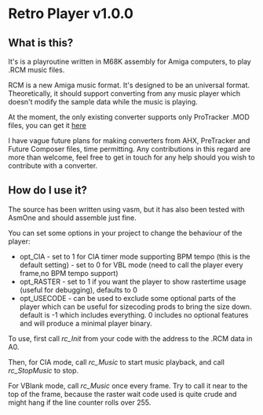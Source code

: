 # Retro Player v1.0.0

## What is this?

It's is a playroutine written in M68K assembly for Amiga computers, to play
.RCM music files.

RCM is a new Amiga music format. It's designed to be an universal format.
Theoretically, it should support converting from any music player which
doesn't modify the sample data while the music is playing.

At the moment, the only existing converter supports only ProTracker .MOD
files, you can get it [here](https://github.com/juusu/retro-convert)

I have vague future plans for making converters from AHX, PreTracker and
Future Composer files, time permitting. Any contributions in this regard
are more than welcome, feel free to get in touch for any help should you
wish to contribute with a converter.

## How do I use it?

The source has been written using vasm, but it has also been tested with
AsmOne and should assemble just fine.

You can set some options in your project to change the behaviour of the
player:

* opt_CIA     - set to 1 for CIA timer mode supporting BPM tempo 
                (this is the default setting)
              - set to 0 for VBL mode (need to call the player every
                frame,no BPM tempo support)
* opt_RASTER  - set to 1 if you want the player to show rastertime usage
                (useful for debugging), defaults to 0
* opt_USECODE - can be used to exclude some optional parts of the player
                which can be useful for sizecoding prods to bring the
                size down. default is -1 which includes everything.
                0 includes no optional features and will produce a
                minimal player binary. 

To use, first call *rc_Init* from your code with the address to the .RCM data in A0.

Then, for CIA mode, call *rc_Music* to start music playback, and call *rc_StopMusic* to stop.

For VBlank mode, call *rc_Music* once every frame. Try to call it near to
the top of the frame, because the raster wait code used is quite crude 
and might hang if the line counter rolls over 255.
